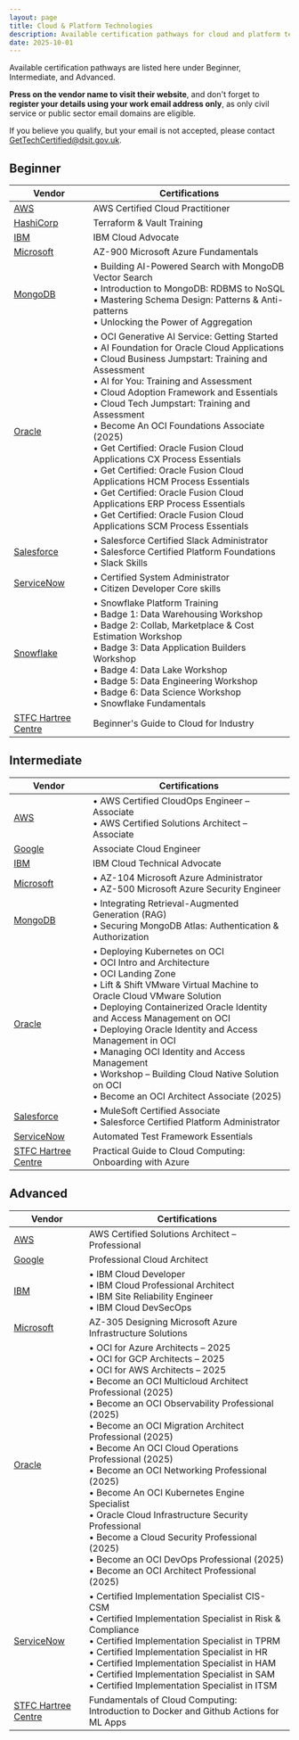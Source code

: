 ```yaml
---
layout: page
title: Cloud & Platform Technologies
description: Available certification pathways for cloud and platform technologies
date: 2025-10-01
---
```


Available certification pathways are listed here under Beginner, Intermediate, and Advanced.

**Press on the vendor name to visit their website**, and don't forget to **register your details using your work email address only**, as only civil service or public sector email domains are eligible.

If you believe you qualify, but your email is not accepted, please contact [GetTechCertified@dsit.gov.uk](mailto:GetTechCertified@dsit.gov.uk).

## Beginner

| Vendor | Certifications |
|--------|---------------|
| [AWS](https://pages.awscloud.com/aws-partnership-government-digital-services-get-tech-certified.html) | AWS Certified Cloud Practitioner |
| [HashiCorp](https://www.hashicorp.com/campaign/24q4-emea-ukic-gds-skill-up-campaign) | Terraform & Vault Training |
| [IBM](https://livesend.ibm.com/i/V0WIDS6CLW7XFtll8MaWCjvN5___aqr7NVdOTc04PPLUSSIGNWqt34kEatTLdXgtfZoqX7PLUSSIGNfbgqlHaueW5QUQlZEfFTxIw8QTCzWkbXqIkygMKT___2apEEQUALSIGN) | IBM Cloud Advocate |
| [Microsoft](https://www.microsoft.com/en-gb/business/get-tech-certified) | AZ-900 Microsoft Azure Fundamentals |
| [MongoDB](https://www.mongodb.com/resources/webinars/mongodb-and-google-public-sector/get-tech-certified-with-mongodb) | • Building AI-Powered Search with MongoDB Vector Search<br>• Introduction to MongoDB: RDBMS to NoSQL<br>• Mastering Schema Design: Patterns & Anti-patterns<br>• Unlocking the Power of Aggregation |
| [Oracle](https://education.oracle.com/ukgovtcddo) | • OCI Generative AI Service: Getting Started<br>• AI Foundation for Oracle Cloud Applications<br>• Cloud Business Jumpstart: Training and Assessment<br>• AI for You: Training and Assessment<br>• Cloud Adoption Framework and Essentials<br>• Cloud Tech Jumpstart: Training and Assessment<br>• Become An OCI Foundations Associate (2025)<br>• Get Certified: Oracle Fusion Cloud Applications CX Process Essentials<br>• Get Certified: Oracle Fusion Cloud Applications HCM Process Essentials<br>• Get Certified: Oracle Fusion Cloud Applications ERP Process Essentials<br>• Get Certified: Oracle Fusion Cloud Applications SCM Process Essentials |
| [Salesforce](https://view.salesforce.com/viewer/1a2333fe89b26207240d8bc21c3d13fe#os2loc68wo) | • Salesforce Certified Slack Administrator<br>• Salesforce Certified Platform Foundations<br>• Slack Skills |
| [ServiceNow](https://learning.servicenow.com/now/lxp/home) | • Certified System Administrator<br>• Citizen Developer Core skills |
| [Snowflake](https://www.snowflake.com/en/lp/GDS_Get_Tech_Certified_Programme/) | • Snowflake Platform Training<br>• Badge 1: Data Warehousing Workshop<br>• Badge 2: Collab, Marketplace & Cost Estimation Workshop<br>• Badge 3: Data Application Builders Workshop<br>• Badge 4: Data Lake Workshop<br>• Badge 5: Data Engineering Workshop<br>• Badge 6: Data Science Workshop<br>• Snowflake Fundamentals |
| [STFC Hartree Centre](https://hartreetraining.stfc.ac.uk/moodle/local/hartree/index.php) | Beginner's Guide to Cloud for Industry |

## Intermediate

| Vendor | Certifications |
|--------|---------------|
| [AWS](https://pages.awscloud.com/aws-partnership-government-digital-services-get-tech-certified.html) | • AWS Certified CloudOps Engineer – Associate<br>• AWS Certified Solutions Architect – Associate |
| [Google](https://rsvp.withgoogle.com/events/google-cloud-get-tech-certified) | Associate Cloud Engineer |
| [IBM](https://livesend.ibm.com/i/V0WIDS6CLW7XFtll8MaWCjvN5___aqr7NVdOTc04PPLUSSIGNWqt34kEatTLdXgtfZoqX7PLUSSIGNfbgqlHaueW5QUQlZEfFTxIw8QTCzWkbXqIkygMKT___2apEEQUALSIGN) | IBM Cloud Technical Advocate |
| [Microsoft](https://www.microsoft.com/en-gb/business/get-tech-certified) | • AZ-104 Microsoft Azure Administrator<br>• AZ-500 Microsoft Azure Security Engineer |
| [MongoDB](https://www.mongodb.com/resources/webinars/mongodb-and-google-public-sector/get-tech-certified-with-mongodb) | • Integrating Retrieval-Augmented Generation (RAG)<br>• Securing MongoDB Atlas: Authentication & Authorization |
| [Oracle](https://education.oracle.com/ukgovtcddo) | • Deploying Kubernetes on OCI<br>• OCI Intro and Architecture<br>• OCI Landing Zone<br>• Lift & Shift VMware Virtual Machine to Oracle Cloud VMware Solution<br>• Deploying Containerized Oracle Identity and Access Management on OCI<br>• Deploying Oracle Identity and Access Management in OCI<br>• Managing OCI Identity and Access Management<br>• Workshop – Building Cloud Native Solution on OCI<br>• Become an OCI Architect Associate (2025) |
| [Salesforce](https://view.salesforce.com/viewer/1a2333fe89b26207240d8bc21c3d13fe#os2loc68wo) | • MuleSoft Certified Associate<br>• Salesforce Certified Platform Administrator |
| [ServiceNow](https://learning.servicenow.com/now/lxp/home) | Automated Test Framework Essentials |
| [STFC Hartree Centre](https://hartreetraining.stfc.ac.uk/moodle/local/hartree/index.php) | Practical Guide to Cloud Computing: Onboarding with Azure |

## Advanced

| Vendor | Certifications |
|--------|---------------|
| [AWS](https://pages.awscloud.com/aws-partnership-government-digital-services-get-tech-certified.html) | AWS Certified Solutions Architect – Professional |
| [Google](https://rsvp.withgoogle.com/events/google-cloud-get-tech-certified) | Professional Cloud Architect |
| [IBM](https://livesend.ibm.com/i/V0WIDS6CLW7XFtll8MaWCjvN5___aqr7NVdOTc04PPLUSSIGNWqt34kEatTLdXgtfZoqX7PLUSSIGNfbgqlHaueW5QUQlZEfFTxIw8QTCzWkbXqIkygMKT___2apEEQUALSIGN) | • IBM Cloud Developer<br>• IBM Cloud Professional Architect<br>• IBM Site Reliability Engineer<br>• IBM Cloud DevSecOps |
| [Microsoft](https://www.microsoft.com/en-gb/business/get-tech-certified) | AZ-305 Designing Microsoft Azure Infrastructure Solutions |
| [Oracle](https://education.oracle.com/ukgovtcddo) | • OCI for Azure Architects – 2025<br>• OCI for GCP Architects – 2025<br>• OCI for AWS Architects – 2025<br>• Become an OCI Multicloud Architect Professional (2025)<br>• Become an OCI Observability Professional (2025)<br>• Become an OCI Migration Architect Professional (2025)<br>• Become An OCI Cloud Operations Professional (2025)<br>• Become an OCI Networking Professional (2025)<br>• Become An OCI Kubernetes Engine Specialist<br>• Oracle Cloud Infrastructure Security Professional<br>• Become a Cloud Security Professional (2025)<br>• Become an OCI DevOps Professional (2025)<br>• Become an OCI Architect Professional (2025) |
| [ServiceNow](https://learning.servicenow.com/now/lxp/home) | • Certified Implementation Specialist CIS-CSM<br>• Certified Implementation Specialist in Risk & Compliance<br>• Certified Implementation Specialist in TPRM<br>• Certified Implementation Specialist in HR<br>• Certified Implementation Specialist in HAM<br>• Certified Implementation Specialist in SAM<br>• Certified Implementation Specialist in ITSM |
| [STFC Hartree Centre](https://hartreetraining.stfc.ac.uk/moodle/local/hartree/index.php) | Fundamentals of Cloud Computing: Introduction to Docker and Github Actions for ML Apps |
